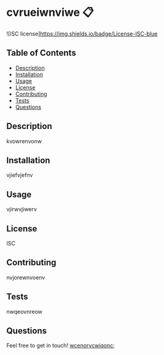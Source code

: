 

  # cvrueiwnviwe :clipboard:

  ![ISC license]https://img.shields.io/badge/License-ISC-blue

  ## Table of Contents
  - [Description](#description)
  - [Installation](#installation)
  - [Usage](#usage)
  - [License](#license)
  - [Contributing](#contributing)
  - [Tests](#tests)
  - [Questions](#questions)

  ## Description
  
  kvowrenvonw

  ## Installation 

  vjiefvjefnv
  
  ## Usage 

  vjirwvjiwerv
  
  ## License 

  ISC
  
  ## Contributing 

  nvjorewnvoenv
  
  ## Tests

  nwqeovnreow
     
  ## Questions

  Feel free to get in touch! <a href="mailto:wcenorvcwiqonc">wcenorvcwiqonc</a>;
  
  